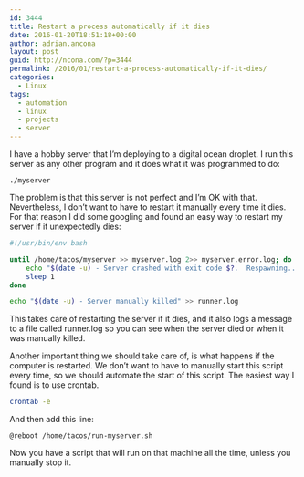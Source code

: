 ```yaml
---
id: 3444
title: Restart a process automatically if it dies
date: 2016-01-20T18:51:18+00:00
author: adrian.ancona
layout: post
guid: http://ncona.com/?p=3444
permalink: /2016/01/restart-a-process-automatically-if-it-dies/
categories:
  - Linux
tags:
  - automation
  - linux
  - projects
  - server
---
```

I have a hobby server that I&#8217;m deploying to a digital ocean droplet. I run this server as any other program and it does what it was programmed to do:

```
./myserver
```

The problem is that this server is not perfect and I&#8217;m OK with that. Nevertheless, I don&#8217;t want to have to restart it manually every time it dies. For that reason I did some googling and found an easy way to restart my server if it unexpectedly dies:

```bash
#!/usr/bin/env bash

until /home/tacos/myserver >> myserver.log 2>> myserver.error.log; do
    echo "$(date -u) - Server crashed with exit code $?.  Respawning..." >> runner.log
    sleep 1
done

echo "$(date -u) - Server manually killed" >> runner.log
```

<!--more-->

This takes care of restarting the server if it dies, and it also logs a message to a file called runner.log so you can see when the server died or when it was manually killed.

Another important thing we should take care of, is what happens if the computer is restarted. We don&#8217;t want to have to manually start this script every time, so we should automate the start of this script. The easiest way I found is to use crontab.

```bash
crontab -e
```

And then add this line:

```
@reboot /home/tacos/run-myserver.sh
```

Now you have a script that will run on that machine all the time, unless you manually stop it.
